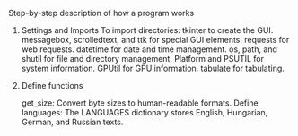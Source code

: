 Step-by-step description of how a program works

1. Settings and Imports
    To import directories:
    tkinter to create the GUI.
    messagebox, scrolledtext, and ttk for special GUI elements.
    requests for web requests.
    datetime for date and time management.
    os, path, and shutil for file and directory management.
    Platform and PSUTIL for system information.
    GPUtil for GPU information.
    tabulate for tabulating.

2. Define functions     

    get_size: Convert byte sizes to human-readable formats.
    Define languages: The LANGUAGES dictionary stores English, Hungarian, German, and Russian texts.
